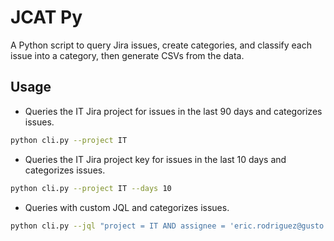 # JCAT Py
A Python script to query Jira issues, create categories, and classify each issue into a category, then generate CSVs from the data.

## Usage
- Queries the IT Jira project for issues in the last 90 days and categorizes issues.
```sh
python cli.py --project IT
```
- Queries the IT Jira project key for issues in the last 10 days and categorizes issues.
```sh
python cli.py --project IT --days 10
```
- Queries with custom JQL and categorizes issues.
```sh
python cli.py --jql "project = IT AND assignee = 'eric.rodriguez@gusto.com'"
```